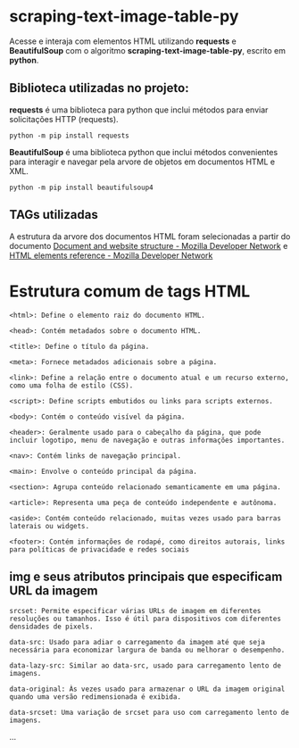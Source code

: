 # scraping-text-image-table-py #

Acesse e interaja com elementos HTML utilizando **requests** e **BeautifulSoup** com o algoritmo **scraping-text-image-table-py**, escrito em **python**.

## Biblioteca utilizadas no projeto:
**requests** é uma biblioteca para python que inclui métodos para enviar solicitações HTTP (requests).
```
python -m pip install requests
```
**BeautifulSoup** é uma biblioteca python que inclui métodos convenientes para interagir e navegar pela arvore de objetos em documentos HTML e XML.
```
python -m pip install beautifulsoup4
```

## TAGs utilizadas
A estrutura da arvore dos documentos HTML foram selecionadas a partir do documento [Document and website structure - Mozilla Developer Network](https://developer.mozilla.org/en-US/docs/Learn/HTML/Introduction_to_HTML/Document_and_website_structure) e [HTML elements reference - Mozilla Developer Network](https://developer.mozilla.org/en-US/docs/Web/HTML/Element)

# Estrutura comum de tags HTML
```
<html>: Define o elemento raiz do documento HTML.

<head>: Contém metadados sobre o documento HTML.

<title>: Define o título da página.

<meta>: Fornece metadados adicionais sobre a página.

<link>: Define a relação entre o documento atual e um recurso externo, como uma folha de estilo (CSS).

<script>: Define scripts embutidos ou links para scripts externos.

<body>: Contém o conteúdo visível da página.

<header>: Geralmente usado para o cabeçalho da página, que pode incluir logotipo, menu de navegação e outras informações importantes.

<nav>: Contém links de navegação principal.

<main>: Envolve o conteúdo principal da página.

<section>: Agrupa conteúdo relacionado semanticamente em uma página.

<article>: Representa uma peça de conteúdo independente e autônoma.

<aside>: Contém conteúdo relacionado, muitas vezes usado para barras laterais ou widgets.

<footer>: Contém informações de rodapé, como direitos autorais, links para políticas de privacidade e redes sociais
```


## img e seus atributos principais que especificam URL da imagem

```
srcset: Permite especificar várias URLs de imagem em diferentes resoluções ou tamanhos. Isso é útil para dispositivos com diferentes densidades de pixels.

data-src: Usado para adiar o carregamento da imagem até que seja necessária para economizar largura de banda ou melhorar o desempenho.

data-lazy-src: Similar ao data-src, usado para carregamento lento de imagens.

data-original: Às vezes usado para armazenar o URL da imagem original quando uma versão redimensionada é exibida.

data-srcset: Uma variação de srcset para uso com carregamento lento de imagens.
```


... 
